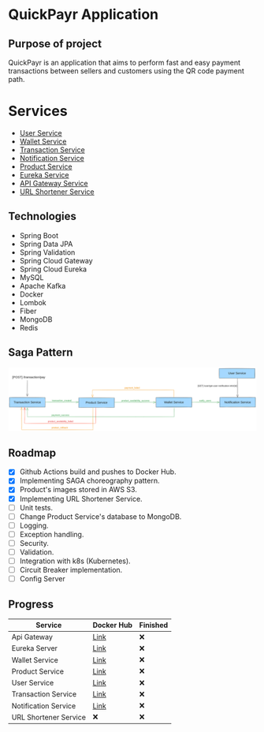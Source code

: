 # QuickPayr Application

## Purpose of project

QuickPayr is an application that aims to perform fast and easy payment transactions between sellers and customers using the QR code payment path. 

# Services

- [User Service](https://github.com/EmreSahna/spring_microservices_qr_app/tree/main/user-service/src/main/java/com/emresahna/userservice)
- [Wallet Service](https://github.com/EmreSahna/spring_microservices_qr_app/tree/main/wallet-service/src/main/java/com/emresahna/walletservice)
- [Transaction Service](https://github.com/EmreSahna/spring_microservices_qr_app/tree/main/transaction-service/src/main/java/com/emresahna/transactionservice)
- [Notification Service](https://github.com/EmreSahna/spring_microservices_qr_app/tree/main/notification-service/src/main/java/com/emresahna/notificationservice)
- [Product Service](https://github.com/EmreSahna/spring_microservices_qr_app/tree/main/product-service/src/main/java/com/emresahna/productservice)
- [Eureka Service](https://github.com/EmreSahna/spring_microservices_qr_app/tree/main/eureka-server/src/main/java/com/emresahna/eurekaserver)
- [API Gateway Service](https://github.com/EmreSahna/spring_microservices_qr_app/tree/main/api-gateway/src/main/java/com/emresahna/apigateway)
- [URL Shortener Service](https://github.com/EmreSahna/spring_microservices_qr_app/tree/main/url-shortener-service/)

## Technologies
- Spring Boot
- Spring Data JPA
- Spring Validation
- Spring Cloud Gateway
- Spring Cloud Eureka
- MySQL
- Apache Kafka
- Docker
- Lombok
- Fiber
- MongoDB
- Redis

## Saga Pattern

![Saga Pattern](/assets/SAGA.png "Saga Pattern")    

## Roadmap

- [x] Github Actions build and pushes to Docker Hub.
- [x] Implementing SAGA choreography pattern.
- [x] Product's images stored in AWS S3.
- [x] Implementing URL Shortener Service.
- [ ] Unit tests.
- [ ] Change Product Service's database to MongoDB.
- [ ] Logging.
- [ ] Exception handling.
- [ ] Security.
- [ ] Validation.
- [ ] Integration with k8s (Kubernetes).
- [ ] Circuit Breaker implementation.
- [ ] Config Server

## Progress

| Service              | Docker Hub                                                      | Finished | 
|----------------------|-----------------------------------------------------------------|----------|
| Api Gateway          | [Link](https://hub.docker.com/r/emresahna/api-gateway)          | :x:      |
| Eureka Server        | [Link](https://hub.docker.com/r/emresahna/eureka-server)        | :x:      |
| Wallet Service       | [Link](https://hub.docker.com/r/emresahna/wallet-service)       | :x:      |
| Product Service      | [Link](https://hub.docker.com/r/emresahna/product-service)      | :x:      |
| User Service         | [Link](https://hub.docker.com/r/emresahna/user-service)         | :x:      |
| Transaction Service  | [Link](https://hub.docker.com/r/emresahna/transaction-service)  | :x:      |
| Notification Service | [Link](https://hub.docker.com/r/emresahna/notification-service) | :x:      |
| URL Shortener Service| :x:                                                             | :x:      |